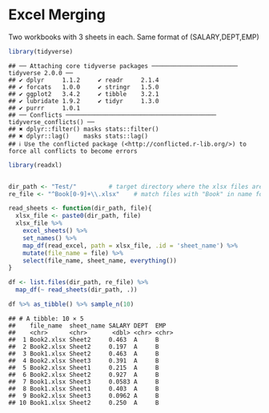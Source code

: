 Excel Merging
================

Two workbooks with 3 sheets in each. Same format of (SALARY,DEPT,EMP)

``` r
library(tidyverse)
```

    ## ── Attaching core tidyverse packages ──────────────────────── tidyverse 2.0.0 ──
    ## ✔ dplyr     1.1.2     ✔ readr     2.1.4
    ## ✔ forcats   1.0.0     ✔ stringr   1.5.0
    ## ✔ ggplot2   3.4.2     ✔ tibble    3.2.1
    ## ✔ lubridate 1.9.2     ✔ tidyr     1.3.0
    ## ✔ purrr     1.0.1     
    ## ── Conflicts ────────────────────────────────────────── tidyverse_conflicts() ──
    ## ✖ dplyr::filter() masks stats::filter()
    ## ✖ dplyr::lag()    masks stats::lag()
    ## ℹ Use the conflicted package (<http://conflicted.r-lib.org/>) to force all conflicts to become errors

``` r
library(readxl)


dir_path <- "Test/"         # target directory where the xlsx files are located. 
re_file <- "^Book[0-9]+\\.xlsx"    # match files with "Book" in name followed by a number

read_sheets <- function(dir_path, file){
  xlsx_file <- paste0(dir_path, file)
  xlsx_file %>%
    excel_sheets() %>%
    set_names() %>%
    map_df(read_excel, path = xlsx_file, .id = 'sheet_name') %>% 
    mutate(file_name = file) %>% 
    select(file_name, sheet_name, everything())
}

df <- list.files(dir_path, re_file) %>% 
  map_df(~ read_sheets(dir_path, .))
```

``` r
df %>% as_tibble() %>% sample_n(10)
```

    ## # A tibble: 10 × 5
    ##    file_name  sheet_name SALARY DEPT  EMP  
    ##    <chr>      <chr>       <dbl> <chr> <chr>
    ##  1 Book2.xlsx Sheet2     0.463  A     B    
    ##  2 Book2.xlsx Sheet2     0.197  A     B    
    ##  3 Book1.xlsx Sheet2     0.463  A     B    
    ##  4 Book2.xlsx Sheet3     0.391  A     B    
    ##  5 Book2.xlsx Sheet1     0.215  A     B    
    ##  6 Book2.xlsx Sheet2     0.927  A     B    
    ##  7 Book1.xlsx Sheet3     0.0583 A     B    
    ##  8 Book1.xlsx Sheet1     0.403  A     B    
    ##  9 Book2.xlsx Sheet3     0.0962 A     B    
    ## 10 Book1.xlsx Sheet2     0.250  A     B
